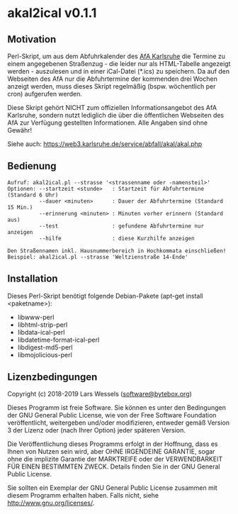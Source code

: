 # akal2ical v0.1.1

## Motivation

Perl-Skript, um aus dem Abfuhrkalender des [AfA Karlsruhe](https://www.karlsruhe.de/b4/buergerdienste/abfall.de) 
die Termine zu einem angegebenen Straßenzug - die leider nur als HTML-Tabelle angezeigt 
werden - auszulesen und in einer iCal-Datei (\*.ics) zu speichern. Da auf den Webseiten des AfA
nur die Abfuhrtermine der kommenden drei Wochen anzeigt werden, muss dieses Skript regelmäßig
(bspw. wöchentlich per cron) aufgerufen werden.

Diese Skript gehört NICHT zum offiziellen Informationsangebot des AfA Karlsruhe, sondern nutzt
lediglich die über die öffentlichen Webseiten des AfA zur Verfügung gestellten Informationen. 
Alle Angaben sind ohne Gewähr!

Siehe auch: https://web3.karlsruhe.de/service/abfall/akal/akal.php

## Bedienung

```
Aufruf: akal2ical.pl --strasse '<strassenname oder -namensteil>'
Optionen: --startzeit <stunde>   : Startzeit für Abfuhrtermine (Standard 6 Uhr)
          --dauer <minuten>      : Dauer der Abfuhrtermine (Standard 15 Min.)
          --erinnerung <minuten> : Minuten vorher erinnern (Standard aus)
          --test                 : gefundene Abfuhrtermine nur anzeigen
          --hilfe                : diese Kurzhilfe anzeigen
  
Den Straßennamen inkl. Hausnummerbereich in Hochkommata einschließen!
Beispiel: akal2ical.pl --strasse 'Weltzienstraße 14-Ende'
```

## Installation

Dieses Perl-Skript benötigt folgende Debian-Pakete (apt-get install \<paketname\>):
- libwww-perl
- libhtml-strip-perl
- libdata-ical-perl
- libdatetime-format-ical-perl
- libdigest-md5-perl
- libmojolicious-perl
  
## Lizenzbedingungen

Copyright (c) 2018-2019  Lars Wessels (software@bytebox.org)

Dieses Programm ist freie Software. Sie können es unter den Bedingungen
der GNU General Public License, wie von der Free Software Foundation
veröffentlicht, weitergeben und/oder modifizieren, entweder gemäß
Version 3 der Lizenz oder (nach Ihrer Option) jeder späteren Version.

Die Veröffentlichung dieses Programms erfolgt in der Hoffnung, dass es
Ihnen von Nutzen sein wird, aber OHNE IRGENDEINE GARANTIE, sogar ohne
die implizite Garantie der MARKTREIFE oder der VERWENDBARKEIT FÜR EINEN
BESTIMMTEN ZWECK. Details finden Sie in der GNU General Public License.

Sie sollten ein Exemplar der GNU General Public License zusammen mit diesem
Programm erhalten haben. Falls nicht, siehe <http://www.gnu.org/licenses/>.
